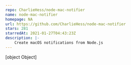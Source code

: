 ```yaml
---
repo: CharlieHess/node-mac-notifier
name: node-mac-notifier
homepage: NA
url: https://github.com/CharlieHess/node-mac-notifier
stars: 281
starredAt: 2021-01-27T04:43:23Z
description: |-
    Create macOS notifications from Node.js
---
```


[object Object]
